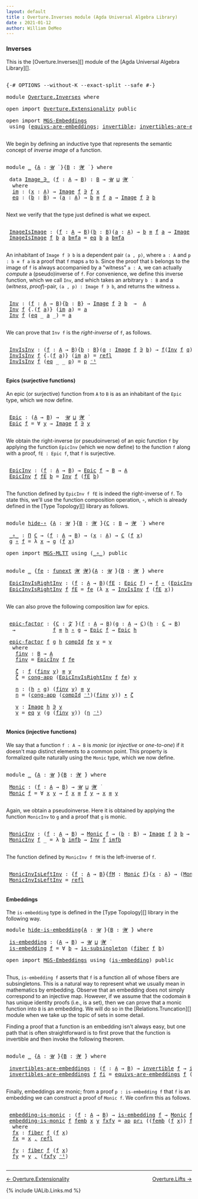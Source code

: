 ```yaml
---
layout: default
title : Overture.Inverses module (Agda Universal Algebra Library)
date : 2021-01-12
author: William DeMeo
---
```


### <a id="inverses">Inverses</a>

This is the [Overture.Inverses][] module of the [Agda Universal Algebra Library][].

<pre class="Agda">

<a id="266" class="Symbol">{-#</a> <a id="270" class="Keyword">OPTIONS</a> <a id="278" class="Pragma">--without-K</a> <a id="290" class="Pragma">--exact-split</a> <a id="304" class="Pragma">--safe</a> <a id="311" class="Symbol">#-}</a>

<a id="316" class="Keyword">module</a> <a id="323" href="Overture.Inverses.html" class="Module">Overture.Inverses</a> <a id="341" class="Keyword">where</a>

<a id="348" class="Keyword">open</a> <a id="353" class="Keyword">import</a> <a id="360" href="Overture.Extensionality.html" class="Module">Overture.Extensionality</a> <a id="384" class="Keyword">public</a>

<a id="392" class="Keyword">open</a> <a id="397" class="Keyword">import</a> <a id="404" href="MGS-Embeddings.html" class="Module">MGS-Embeddings</a>
 <a id="420" class="Keyword">using</a> <a id="426" class="Symbol">(</a><a id="427" href="MGS-Embeddings.html#1410" class="Function">equivs-are-embeddings</a><a id="448" class="Symbol">;</a> <a id="450" href="MGS-Equivalences.html#370" class="Function">invertible</a><a id="460" class="Symbol">;</a> <a id="462" href="MGS-Equivalences.html#2127" class="Function">invertibles-are-equivs</a><a id="484" class="Symbol">)</a> <a id="486" class="Keyword">public</a>

</pre>

We begin by defining an inductive type that represents the semantic concept of *inverse image* of a function.

<pre class="Agda">

<a id="631" class="Keyword">module</a> <a id="638" href="Overture.Inverses.html#638" class="Module">_</a> <a id="640" class="Symbol">{</a><a id="641" href="Overture.Inverses.html#641" class="Bound">A</a> <a id="643" class="Symbol">:</a> <a id="645" href="Universes.html#260" class="Generalizable">𝓤</a> <a id="647" href="Universes.html#403" class="Function Operator">̇</a> <a id="649" class="Symbol">}{</a><a id="651" href="Overture.Inverses.html#651" class="Bound">B</a> <a id="653" class="Symbol">:</a> <a id="655" href="Universes.html#264" class="Generalizable">𝓦</a> <a id="657" href="Universes.html#403" class="Function Operator">̇</a> <a id="659" class="Symbol">}</a> <a id="661" class="Keyword">where</a>

 <a id="669" class="Keyword">data</a> <a id="674" href="Overture.Inverses.html#674" class="Datatype Operator">Image_∋_</a> <a id="683" class="Symbol">(</a><a id="684" href="Overture.Inverses.html#684" class="Bound">f</a> <a id="686" class="Symbol">:</a> <a id="688" href="Overture.Inverses.html#641" class="Bound">A</a> <a id="690" class="Symbol">→</a> <a id="692" href="Overture.Inverses.html#651" class="Bound">B</a><a id="693" class="Symbol">)</a> <a id="695" class="Symbol">:</a> <a id="697" href="Overture.Inverses.html#651" class="Bound">B</a> <a id="699" class="Symbol">→</a> <a id="701" href="Overture.Inverses.html#645" class="Bound">𝓤</a> <a id="703" href="Agda.Primitive.html#636" class="Primitive Operator">⊔</a> <a id="705" href="Overture.Inverses.html#655" class="Bound">𝓦</a> <a id="707" href="Universes.html#403" class="Function Operator">̇</a>
  <a id="711" class="Keyword">where</a>
  <a id="719" href="Overture.Inverses.html#719" class="InductiveConstructor">im</a> <a id="722" class="Symbol">:</a> <a id="724" class="Symbol">(</a><a id="725" href="Overture.Inverses.html#725" class="Bound">x</a> <a id="727" class="Symbol">:</a> <a id="729" href="Overture.Inverses.html#641" class="Bound">A</a><a id="730" class="Symbol">)</a> <a id="732" class="Symbol">→</a> <a id="734" href="Overture.Inverses.html#674" class="Datatype Operator">Image</a> <a id="740" href="Overture.Inverses.html#684" class="Bound">f</a> <a id="742" href="Overture.Inverses.html#674" class="Datatype Operator">∋</a> <a id="744" href="Overture.Inverses.html#684" class="Bound">f</a> <a id="746" href="Overture.Inverses.html#725" class="Bound">x</a>
  <a id="750" href="Overture.Inverses.html#750" class="InductiveConstructor">eq</a> <a id="753" class="Symbol">:</a> <a id="755" class="Symbol">(</a><a id="756" href="Overture.Inverses.html#756" class="Bound">b</a> <a id="758" class="Symbol">:</a> <a id="760" href="Overture.Inverses.html#651" class="Bound">B</a><a id="761" class="Symbol">)</a> <a id="763" class="Symbol">→</a> <a id="765" class="Symbol">(</a><a id="766" href="Overture.Inverses.html#766" class="Bound">a</a> <a id="768" class="Symbol">:</a> <a id="770" href="Overture.Inverses.html#641" class="Bound">A</a><a id="771" class="Symbol">)</a> <a id="773" class="Symbol">→</a> <a id="775" href="Overture.Inverses.html#756" class="Bound">b</a> <a id="777" href="Overture.Equality.html#2389" class="Datatype Operator">≡</a> <a id="779" href="Overture.Inverses.html#684" class="Bound">f</a> <a id="781" href="Overture.Inverses.html#766" class="Bound">a</a> <a id="783" class="Symbol">→</a> <a id="785" href="Overture.Inverses.html#674" class="Datatype Operator">Image</a> <a id="791" href="Overture.Inverses.html#684" class="Bound">f</a> <a id="793" href="Overture.Inverses.html#674" class="Datatype Operator">∋</a> <a id="795" href="Overture.Inverses.html#756" class="Bound">b</a>

</pre>

Next we verify that the type just defined is what we expect.

<pre class="Agda">

 <a id="887" href="Overture.Inverses.html#887" class="Function">ImageIsImage</a> <a id="900" class="Symbol">:</a> <a id="902" class="Symbol">(</a><a id="903" href="Overture.Inverses.html#903" class="Bound">f</a> <a id="905" class="Symbol">:</a> <a id="907" href="Overture.Inverses.html#641" class="Bound">A</a> <a id="909" class="Symbol">→</a> <a id="911" href="Overture.Inverses.html#651" class="Bound">B</a><a id="912" class="Symbol">)(</a><a id="914" href="Overture.Inverses.html#914" class="Bound">b</a> <a id="916" class="Symbol">:</a> <a id="918" href="Overture.Inverses.html#651" class="Bound">B</a><a id="919" class="Symbol">)(</a><a id="921" href="Overture.Inverses.html#921" class="Bound">a</a> <a id="923" class="Symbol">:</a> <a id="925" href="Overture.Inverses.html#641" class="Bound">A</a><a id="926" class="Symbol">)</a> <a id="928" class="Symbol">→</a> <a id="930" href="Overture.Inverses.html#914" class="Bound">b</a> <a id="932" href="Overture.Equality.html#2389" class="Datatype Operator">≡</a> <a id="934" href="Overture.Inverses.html#903" class="Bound">f</a> <a id="936" href="Overture.Inverses.html#921" class="Bound">a</a> <a id="938" class="Symbol">→</a> <a id="940" href="Overture.Inverses.html#674" class="Datatype Operator">Image</a> <a id="946" href="Overture.Inverses.html#903" class="Bound">f</a> <a id="948" href="Overture.Inverses.html#674" class="Datatype Operator">∋</a> <a id="950" href="Overture.Inverses.html#914" class="Bound">b</a>
 <a id="953" href="Overture.Inverses.html#887" class="Function">ImageIsImage</a> <a id="966" href="Overture.Inverses.html#966" class="Bound">f</a> <a id="968" href="Overture.Inverses.html#968" class="Bound">b</a> <a id="970" href="Overture.Inverses.html#970" class="Bound">a</a> <a id="972" href="Overture.Inverses.html#972" class="Bound">b≡fa</a> <a id="977" class="Symbol">=</a> <a id="979" href="Overture.Inverses.html#750" class="InductiveConstructor">eq</a> <a id="982" href="Overture.Inverses.html#968" class="Bound">b</a> <a id="984" href="Overture.Inverses.html#970" class="Bound">a</a> <a id="986" href="Overture.Inverses.html#972" class="Bound">b≡fa</a>

</pre>

An inhabitant of `Image f ∋ b` is a dependent pair `(a , p)`, where `a : A` and `p : b ≡ f a` is a proof that `f` maps `a` to `b`.  Since the proof that `b` belongs to the image of `f` is always accompanied by a "witness" `a : A`, we can actually *compute* a (pseudo)inverse of `f`. For convenience, we define this inverse function, which we call `Inv`, and which takes an arbitrary `b : B` and a (*witness*, *proof*)-pair, `(a , p) : Image f ∋ b`, and returns the witness `a`.

<pre class="Agda">

 <a id="1498" href="Overture.Inverses.html#1498" class="Function">Inv</a> <a id="1502" class="Symbol">:</a> <a id="1504" class="Symbol">(</a><a id="1505" href="Overture.Inverses.html#1505" class="Bound">f</a> <a id="1507" class="Symbol">:</a> <a id="1509" href="Overture.Inverses.html#641" class="Bound">A</a> <a id="1511" class="Symbol">→</a> <a id="1513" href="Overture.Inverses.html#651" class="Bound">B</a><a id="1514" class="Symbol">){</a><a id="1516" href="Overture.Inverses.html#1516" class="Bound">b</a> <a id="1518" class="Symbol">:</a> <a id="1520" href="Overture.Inverses.html#651" class="Bound">B</a><a id="1521" class="Symbol">}</a> <a id="1523" class="Symbol">→</a> <a id="1525" href="Overture.Inverses.html#674" class="Datatype Operator">Image</a> <a id="1531" href="Overture.Inverses.html#1505" class="Bound">f</a> <a id="1533" href="Overture.Inverses.html#674" class="Datatype Operator">∋</a> <a id="1535" href="Overture.Inverses.html#1516" class="Bound">b</a>  <a id="1538" class="Symbol">→</a>  <a id="1541" href="Overture.Inverses.html#641" class="Bound">A</a>
 <a id="1544" href="Overture.Inverses.html#1498" class="Function">Inv</a> <a id="1548" href="Overture.Inverses.html#1548" class="Bound">f</a> <a id="1550" class="Symbol">{</a><a id="1551" class="DottedPattern Symbol">.(</a><a id="1553" href="Overture.Inverses.html#1548" class="DottedPattern Bound">f</a> <a id="1555" href="Overture.Inverses.html#1563" class="DottedPattern Bound">a</a><a id="1556" class="DottedPattern Symbol">)</a><a id="1557" class="Symbol">}</a> <a id="1559" class="Symbol">(</a><a id="1560" href="Overture.Inverses.html#719" class="InductiveConstructor">im</a> <a id="1563" href="Overture.Inverses.html#1563" class="Bound">a</a><a id="1564" class="Symbol">)</a> <a id="1566" class="Symbol">=</a> <a id="1568" href="Overture.Inverses.html#1563" class="Bound">a</a>
 <a id="1571" href="Overture.Inverses.html#1498" class="Function">Inv</a> <a id="1575" href="Overture.Inverses.html#1575" class="Bound">f</a> <a id="1577" class="Symbol">(</a><a id="1578" href="Overture.Inverses.html#750" class="InductiveConstructor">eq</a> <a id="1581" class="Symbol">_</a> <a id="1583" href="Overture.Inverses.html#1583" class="Bound">a</a> <a id="1585" class="Symbol">_)</a> <a id="1588" class="Symbol">=</a> <a id="1590" href="Overture.Inverses.html#1583" class="Bound">a</a>

</pre>

We can prove that `Inv f` is the *right-inverse* of `f`, as follows.

<pre class="Agda">

 <a id="1690" href="Overture.Inverses.html#1690" class="Function">InvIsInv</a> <a id="1699" class="Symbol">:</a> <a id="1701" class="Symbol">(</a><a id="1702" href="Overture.Inverses.html#1702" class="Bound">f</a> <a id="1704" class="Symbol">:</a> <a id="1706" href="Overture.Inverses.html#641" class="Bound">A</a> <a id="1708" class="Symbol">→</a> <a id="1710" href="Overture.Inverses.html#651" class="Bound">B</a><a id="1711" class="Symbol">){</a><a id="1713" href="Overture.Inverses.html#1713" class="Bound">b</a> <a id="1715" class="Symbol">:</a> <a id="1717" href="Overture.Inverses.html#651" class="Bound">B</a><a id="1718" class="Symbol">}(</a><a id="1720" href="Overture.Inverses.html#1720" class="Bound">q</a> <a id="1722" class="Symbol">:</a> <a id="1724" href="Overture.Inverses.html#674" class="Datatype Operator">Image</a> <a id="1730" href="Overture.Inverses.html#1702" class="Bound">f</a> <a id="1732" href="Overture.Inverses.html#674" class="Datatype Operator">∋</a> <a id="1734" href="Overture.Inverses.html#1713" class="Bound">b</a><a id="1735" class="Symbol">)</a> <a id="1737" class="Symbol">→</a> <a id="1739" href="Overture.Inverses.html#1702" class="Bound">f</a><a id="1740" class="Symbol">(</a><a id="1741" href="Overture.Inverses.html#1498" class="Function">Inv</a> <a id="1745" href="Overture.Inverses.html#1702" class="Bound">f</a> <a id="1747" href="Overture.Inverses.html#1720" class="Bound">q</a><a id="1748" class="Symbol">)</a> <a id="1750" href="Overture.Equality.html#2389" class="Datatype Operator">≡</a> <a id="1752" href="Overture.Inverses.html#1713" class="Bound">b</a>
 <a id="1755" href="Overture.Inverses.html#1690" class="Function">InvIsInv</a> <a id="1764" href="Overture.Inverses.html#1764" class="Bound">f</a> <a id="1766" class="Symbol">{</a><a id="1767" class="DottedPattern Symbol">.(</a><a id="1769" href="Overture.Inverses.html#1764" class="DottedPattern Bound">f</a> <a id="1771" href="Overture.Inverses.html#1779" class="DottedPattern Bound">a</a><a id="1772" class="DottedPattern Symbol">)</a><a id="1773" class="Symbol">}</a> <a id="1775" class="Symbol">(</a><a id="1776" href="Overture.Inverses.html#719" class="InductiveConstructor">im</a> <a id="1779" href="Overture.Inverses.html#1779" class="Bound">a</a><a id="1780" class="Symbol">)</a> <a id="1782" class="Symbol">=</a> <a id="1784" href="Identity-Type.html#162" class="InductiveConstructor">refl</a>
 <a id="1790" href="Overture.Inverses.html#1690" class="Function">InvIsInv</a> <a id="1799" href="Overture.Inverses.html#1799" class="Bound">f</a> <a id="1801" class="Symbol">(</a><a id="1802" href="Overture.Inverses.html#750" class="InductiveConstructor">eq</a> <a id="1805" class="Symbol">_</a> <a id="1807" class="Symbol">_</a> <a id="1809" href="Overture.Inverses.html#1809" class="Bound">p</a><a id="1810" class="Symbol">)</a> <a id="1812" class="Symbol">=</a> <a id="1814" href="Overture.Inverses.html#1809" class="Bound">p</a> <a id="1816" href="MGS-MLTT.html#6125" class="Function Operator">⁻¹</a>

</pre>





#### <a id="epics">Epics (surjective functions)</a>

An epic (or surjective) function from `A` to `B` is as an inhabitant of the `Epic` type, which we now define.

<pre class="Agda">

 <a id="2015" href="Overture.Inverses.html#2015" class="Function">Epic</a> <a id="2020" class="Symbol">:</a> <a id="2022" class="Symbol">(</a><a id="2023" href="Overture.Inverses.html#641" class="Bound">A</a> <a id="2025" class="Symbol">→</a> <a id="2027" href="Overture.Inverses.html#651" class="Bound">B</a><a id="2028" class="Symbol">)</a> <a id="2030" class="Symbol">→</a>  <a id="2033" href="Overture.Inverses.html#645" class="Bound">𝓤</a> <a id="2035" href="Agda.Primitive.html#636" class="Primitive Operator">⊔</a> <a id="2037" href="Overture.Inverses.html#655" class="Bound">𝓦</a> <a id="2039" href="Universes.html#403" class="Function Operator">̇</a>
 <a id="2042" href="Overture.Inverses.html#2015" class="Function">Epic</a> <a id="2047" href="Overture.Inverses.html#2047" class="Bound">f</a> <a id="2049" class="Symbol">=</a> <a id="2051" class="Symbol">∀</a> <a id="2053" href="Overture.Inverses.html#2053" class="Bound">y</a> <a id="2055" class="Symbol">→</a> <a id="2057" href="Overture.Inverses.html#674" class="Datatype Operator">Image</a> <a id="2063" href="Overture.Inverses.html#2047" class="Bound">f</a> <a id="2065" href="Overture.Inverses.html#674" class="Datatype Operator">∋</a> <a id="2067" href="Overture.Inverses.html#2053" class="Bound">y</a>

</pre>

We obtain the right-inverse (or pseudoinverse) of an epic function `f` by applying the function `EpicInv` (which we now define) to the function `f` along with a proof, `fE : Epic f`, that `f` is surjective.

<pre class="Agda">

 <a id="2305" href="Overture.Inverses.html#2305" class="Function">EpicInv</a> <a id="2313" class="Symbol">:</a> <a id="2315" class="Symbol">(</a><a id="2316" href="Overture.Inverses.html#2316" class="Bound">f</a> <a id="2318" class="Symbol">:</a> <a id="2320" href="Overture.Inverses.html#641" class="Bound">A</a> <a id="2322" class="Symbol">→</a> <a id="2324" href="Overture.Inverses.html#651" class="Bound">B</a><a id="2325" class="Symbol">)</a> <a id="2327" class="Symbol">→</a> <a id="2329" href="Overture.Inverses.html#2015" class="Function">Epic</a> <a id="2334" href="Overture.Inverses.html#2316" class="Bound">f</a> <a id="2336" class="Symbol">→</a> <a id="2338" href="Overture.Inverses.html#651" class="Bound">B</a> <a id="2340" class="Symbol">→</a> <a id="2342" href="Overture.Inverses.html#641" class="Bound">A</a>
 <a id="2345" href="Overture.Inverses.html#2305" class="Function">EpicInv</a> <a id="2353" href="Overture.Inverses.html#2353" class="Bound">f</a> <a id="2355" href="Overture.Inverses.html#2355" class="Bound">fE</a> <a id="2358" href="Overture.Inverses.html#2358" class="Bound">b</a> <a id="2360" class="Symbol">=</a> <a id="2362" href="Overture.Inverses.html#1498" class="Function">Inv</a> <a id="2366" href="Overture.Inverses.html#2353" class="Bound">f</a> <a id="2368" class="Symbol">(</a><a id="2369" href="Overture.Inverses.html#2355" class="Bound">fE</a> <a id="2372" href="Overture.Inverses.html#2358" class="Bound">b</a><a id="2373" class="Symbol">)</a>

</pre>

The function defined by `EpicInv f fE` is indeed the right-inverse of `f`. To state this, we'll use the function composition operation, `∘`, which is already defined in the [Type Topology][] library as follows.

<pre class="Agda">

<a id="2614" class="Keyword">module</a> <a id="hide-∘"></a><a id="2621" href="Overture.Inverses.html#2621" class="Module">hide-∘</a> <a id="2628" class="Symbol">{</a><a id="2629" href="Overture.Inverses.html#2629" class="Bound">A</a> <a id="2631" class="Symbol">:</a> <a id="2633" href="Universes.html#260" class="Generalizable">𝓤</a> <a id="2635" href="Universes.html#403" class="Function Operator">̇</a><a id="2636" class="Symbol">}{</a><a id="2638" href="Overture.Inverses.html#2638" class="Bound">B</a> <a id="2640" class="Symbol">:</a> <a id="2642" href="Universes.html#264" class="Generalizable">𝓦</a> <a id="2644" href="Universes.html#403" class="Function Operator">̇</a><a id="2645" class="Symbol">}{</a><a id="2647" href="Overture.Inverses.html#2647" class="Bound">C</a> <a id="2649" class="Symbol">:</a> <a id="2651" href="Overture.Inverses.html#2638" class="Bound">B</a> <a id="2653" class="Symbol">→</a> <a id="2655" href="Universes.html#264" class="Generalizable">𝓦</a> <a id="2657" href="Universes.html#403" class="Function Operator">̇</a> <a id="2659" class="Symbol">}</a> <a id="2661" class="Keyword">where</a>

 <a id="hide-∘._∘_"></a><a id="2669" href="Overture.Inverses.html#2669" class="Function Operator">_∘_</a> <a id="2673" class="Symbol">:</a> <a id="2675" href="MGS-MLTT.html#3562" class="Function">Π</a> <a id="2677" href="Overture.Inverses.html#2647" class="Bound">C</a> <a id="2679" class="Symbol">→</a> <a id="2681" class="Symbol">(</a><a id="2682" href="Overture.Inverses.html#2682" class="Bound">f</a> <a id="2684" class="Symbol">:</a> <a id="2686" href="Overture.Inverses.html#2629" class="Bound">A</a> <a id="2688" class="Symbol">→</a> <a id="2690" href="Overture.Inverses.html#2638" class="Bound">B</a><a id="2691" class="Symbol">)</a> <a id="2693" class="Symbol">→</a> <a id="2695" class="Symbol">(</a><a id="2696" href="Overture.Inverses.html#2696" class="Bound">x</a> <a id="2698" class="Symbol">:</a> <a id="2700" href="Overture.Inverses.html#2629" class="Bound">A</a><a id="2701" class="Symbol">)</a> <a id="2703" class="Symbol">→</a> <a id="2705" href="Overture.Inverses.html#2647" class="Bound">C</a> <a id="2707" class="Symbol">(</a><a id="2708" href="Overture.Inverses.html#2682" class="Bound">f</a> <a id="2710" href="Overture.Inverses.html#2696" class="Bound">x</a><a id="2711" class="Symbol">)</a>
 <a id="2714" href="Overture.Inverses.html#2714" class="Bound">g</a> <a id="2716" href="Overture.Inverses.html#2669" class="Function Operator">∘</a> <a id="2718" href="Overture.Inverses.html#2718" class="Bound">f</a> <a id="2720" class="Symbol">=</a> <a id="2722" class="Symbol">λ</a> <a id="2724" href="Overture.Inverses.html#2724" class="Bound">x</a> <a id="2726" class="Symbol">→</a> <a id="2728" href="Overture.Inverses.html#2714" class="Bound">g</a> <a id="2730" class="Symbol">(</a><a id="2731" href="Overture.Inverses.html#2718" class="Bound">f</a> <a id="2733" href="Overture.Inverses.html#2724" class="Bound">x</a><a id="2734" class="Symbol">)</a>

<a id="2737" class="Keyword">open</a> <a id="2742" class="Keyword">import</a> <a id="2749" href="MGS-MLTT.html" class="Module">MGS-MLTT</a> <a id="2758" class="Keyword">using</a> <a id="2764" class="Symbol">(</a><a id="2765" href="MGS-MLTT.html#3813" class="Function Operator">_∘_</a><a id="2768" class="Symbol">)</a> <a id="2770" class="Keyword">public</a>


<a id="2779" class="Keyword">module</a> <a id="2786" href="Overture.Inverses.html#2786" class="Module">_</a> <a id="2788" class="Symbol">{</a><a id="2789" href="Overture.Inverses.html#2789" class="Bound">fe</a> <a id="2792" class="Symbol">:</a> <a id="2794" href="MGS-FunExt-from-Univalence.html#393" class="Function">funext</a> <a id="2801" href="Universes.html#264" class="Generalizable">𝓦</a> <a id="2803" href="Universes.html#264" class="Generalizable">𝓦</a><a id="2804" class="Symbol">}{</a><a id="2806" href="Overture.Inverses.html#2806" class="Bound">A</a> <a id="2808" class="Symbol">:</a> <a id="2810" href="Universes.html#260" class="Generalizable">𝓤</a> <a id="2812" href="Universes.html#403" class="Function Operator">̇</a><a id="2813" class="Symbol">}{</a><a id="2815" href="Overture.Inverses.html#2815" class="Bound">B</a> <a id="2817" class="Symbol">:</a> <a id="2819" href="Universes.html#264" class="Generalizable">𝓦</a> <a id="2821" href="Universes.html#403" class="Function Operator">̇</a><a id="2822" class="Symbol">}</a> <a id="2824" class="Keyword">where</a>

 <a id="2832" href="Overture.Inverses.html#2832" class="Function">EpicInvIsRightInv</a> <a id="2850" class="Symbol">:</a> <a id="2852" class="Symbol">(</a><a id="2853" href="Overture.Inverses.html#2853" class="Bound">f</a> <a id="2855" class="Symbol">:</a> <a id="2857" href="Overture.Inverses.html#2806" class="Bound">A</a> <a id="2859" class="Symbol">→</a> <a id="2861" href="Overture.Inverses.html#2815" class="Bound">B</a><a id="2862" class="Symbol">)(</a><a id="2864" href="Overture.Inverses.html#2864" class="Bound">fE</a> <a id="2867" class="Symbol">:</a> <a id="2869" href="Overture.Inverses.html#2015" class="Function">Epic</a> <a id="2874" href="Overture.Inverses.html#2853" class="Bound">f</a><a id="2875" class="Symbol">)</a> <a id="2877" class="Symbol">→</a> <a id="2879" href="Overture.Inverses.html#2853" class="Bound">f</a> <a id="2881" href="MGS-MLTT.html#3813" class="Function Operator">∘</a> <a id="2883" class="Symbol">(</a><a id="2884" href="Overture.Inverses.html#2305" class="Function">EpicInv</a> <a id="2892" href="Overture.Inverses.html#2853" class="Bound">f</a> <a id="2894" href="Overture.Inverses.html#2864" class="Bound">fE</a><a id="2896" class="Symbol">)</a> <a id="2898" href="Overture.Equality.html#2389" class="Datatype Operator">≡</a> <a id="2900" href="MGS-MLTT.html#3778" class="Function">𝑖𝑑</a> <a id="2903" href="Overture.Inverses.html#2815" class="Bound">B</a>
 <a id="2906" href="Overture.Inverses.html#2832" class="Function">EpicInvIsRightInv</a> <a id="2924" href="Overture.Inverses.html#2924" class="Bound">f</a> <a id="2926" href="Overture.Inverses.html#2926" class="Bound">fE</a> <a id="2929" class="Symbol">=</a> <a id="2931" href="Overture.Inverses.html#2789" class="Bound">fe</a> <a id="2934" class="Symbol">(λ</a> <a id="2937" href="Overture.Inverses.html#2937" class="Bound">x</a> <a id="2939" class="Symbol">→</a> <a id="2941" href="Overture.Inverses.html#1690" class="Function">InvIsInv</a> <a id="2950" href="Overture.Inverses.html#2924" class="Bound">f</a> <a id="2952" class="Symbol">(</a><a id="2953" href="Overture.Inverses.html#2926" class="Bound">fE</a> <a id="2956" href="Overture.Inverses.html#2937" class="Bound">x</a><a id="2957" class="Symbol">))</a>

</pre>

We can also prove the following composition law for epics.

<pre class="Agda">

 <a id="3048" href="Overture.Inverses.html#3048" class="Function">epic-factor</a> <a id="3060" class="Symbol">:</a> <a id="3062" class="Symbol">{</a><a id="3063" href="Overture.Inverses.html#3063" class="Bound">C</a> <a id="3065" class="Symbol">:</a> <a id="3067" href="Overture.Preliminaries.html#6852" class="Generalizable">𝓩</a> <a id="3069" href="Universes.html#403" class="Function Operator">̇</a><a id="3070" class="Symbol">}(</a><a id="3072" href="Overture.Inverses.html#3072" class="Bound">f</a> <a id="3074" class="Symbol">:</a> <a id="3076" href="Overture.Inverses.html#2806" class="Bound">A</a> <a id="3078" class="Symbol">→</a> <a id="3080" href="Overture.Inverses.html#2815" class="Bound">B</a><a id="3081" class="Symbol">)(</a><a id="3083" href="Overture.Inverses.html#3083" class="Bound">g</a> <a id="3085" class="Symbol">:</a> <a id="3087" href="Overture.Inverses.html#2806" class="Bound">A</a> <a id="3089" class="Symbol">→</a> <a id="3091" href="Overture.Inverses.html#3063" class="Bound">C</a><a id="3092" class="Symbol">)(</a><a id="3094" href="Overture.Inverses.html#3094" class="Bound">h</a> <a id="3096" class="Symbol">:</a> <a id="3098" href="Overture.Inverses.html#3063" class="Bound">C</a> <a id="3100" class="Symbol">→</a> <a id="3102" href="Overture.Inverses.html#2815" class="Bound">B</a><a id="3103" class="Symbol">)</a>
  <a id="3107" class="Symbol">→</a>            <a id="3120" href="Overture.Inverses.html#3072" class="Bound">f</a> <a id="3122" href="Overture.Equality.html#2389" class="Datatype Operator">≡</a> <a id="3124" href="Overture.Inverses.html#3094" class="Bound">h</a> <a id="3126" href="MGS-MLTT.html#3813" class="Function Operator">∘</a> <a id="3128" href="Overture.Inverses.html#3083" class="Bound">g</a> <a id="3130" class="Symbol">→</a> <a id="3132" href="Overture.Inverses.html#2015" class="Function">Epic</a> <a id="3137" href="Overture.Inverses.html#3072" class="Bound">f</a> <a id="3139" class="Symbol">→</a> <a id="3141" href="Overture.Inverses.html#2015" class="Function">Epic</a> <a id="3146" href="Overture.Inverses.html#3094" class="Bound">h</a>

 <a id="3150" href="Overture.Inverses.html#3048" class="Function">epic-factor</a> <a id="3162" href="Overture.Inverses.html#3162" class="Bound">f</a> <a id="3164" href="Overture.Inverses.html#3164" class="Bound">g</a> <a id="3166" href="Overture.Inverses.html#3166" class="Bound">h</a> <a id="3168" href="Overture.Inverses.html#3168" class="Bound">compId</a> <a id="3175" href="Overture.Inverses.html#3175" class="Bound">fe</a> <a id="3178" href="Overture.Inverses.html#3178" class="Bound">y</a> <a id="3180" class="Symbol">=</a> <a id="3182" href="Overture.Inverses.html#3372" class="Function">γ</a>
  <a id="3186" class="Keyword">where</a>
   <a id="3195" href="Overture.Inverses.html#3195" class="Function">finv</a> <a id="3200" class="Symbol">:</a> <a id="3202" href="Overture.Inverses.html#2815" class="Bound">B</a> <a id="3204" class="Symbol">→</a> <a id="3206" href="Overture.Inverses.html#2806" class="Bound">A</a>
   <a id="3211" href="Overture.Inverses.html#3195" class="Function">finv</a> <a id="3216" class="Symbol">=</a> <a id="3218" href="Overture.Inverses.html#2305" class="Function">EpicInv</a> <a id="3226" href="Overture.Inverses.html#3162" class="Bound">f</a> <a id="3228" href="Overture.Inverses.html#3175" class="Bound">fe</a>

   <a id="3235" href="Overture.Inverses.html#3235" class="Function">ζ</a> <a id="3237" class="Symbol">:</a> <a id="3239" href="Overture.Inverses.html#3162" class="Bound">f</a> <a id="3241" class="Symbol">(</a><a id="3242" href="Overture.Inverses.html#3195" class="Function">finv</a> <a id="3247" href="Overture.Inverses.html#3178" class="Bound">y</a><a id="3248" class="Symbol">)</a> <a id="3250" href="Overture.Equality.html#2389" class="Datatype Operator">≡</a> <a id="3252" href="Overture.Inverses.html#3178" class="Bound">y</a>
   <a id="3257" href="Overture.Inverses.html#3235" class="Function">ζ</a> <a id="3259" class="Symbol">=</a> <a id="3261" href="Overture.Equality.html#6168" class="Function">cong-app</a> <a id="3270" class="Symbol">(</a><a id="3271" href="Overture.Inverses.html#2832" class="Function">EpicInvIsRightInv</a> <a id="3289" href="Overture.Inverses.html#3162" class="Bound">f</a> <a id="3291" href="Overture.Inverses.html#3175" class="Bound">fe</a><a id="3293" class="Symbol">)</a> <a id="3295" href="Overture.Inverses.html#3178" class="Bound">y</a>

   <a id="3301" href="Overture.Inverses.html#3301" class="Function">η</a> <a id="3303" class="Symbol">:</a> <a id="3305" class="Symbol">(</a><a id="3306" href="Overture.Inverses.html#3166" class="Bound">h</a> <a id="3308" href="MGS-MLTT.html#3813" class="Function Operator">∘</a> <a id="3310" href="Overture.Inverses.html#3164" class="Bound">g</a><a id="3311" class="Symbol">)</a> <a id="3313" class="Symbol">(</a><a id="3314" href="Overture.Inverses.html#3195" class="Function">finv</a> <a id="3319" href="Overture.Inverses.html#3178" class="Bound">y</a><a id="3320" class="Symbol">)</a> <a id="3322" href="Overture.Equality.html#2389" class="Datatype Operator">≡</a> <a id="3324" href="Overture.Inverses.html#3178" class="Bound">y</a>
   <a id="3329" href="Overture.Inverses.html#3301" class="Function">η</a> <a id="3331" class="Symbol">=</a> <a id="3333" class="Symbol">(</a><a id="3334" href="Overture.Equality.html#6168" class="Function">cong-app</a> <a id="3343" class="Symbol">(</a><a id="3344" href="Overture.Inverses.html#3168" class="Bound">compId</a> <a id="3351" href="MGS-MLTT.html#6125" class="Function Operator">⁻¹</a><a id="3353" class="Symbol">)(</a><a id="3355" href="Overture.Inverses.html#3195" class="Function">finv</a> <a id="3360" href="Overture.Inverses.html#3178" class="Bound">y</a><a id="3361" class="Symbol">))</a> <a id="3364" href="MGS-MLTT.html#5910" class="Function Operator">∙</a> <a id="3366" href="Overture.Inverses.html#3235" class="Function">ζ</a>

   <a id="3372" href="Overture.Inverses.html#3372" class="Function">γ</a> <a id="3374" class="Symbol">:</a> <a id="3376" href="Overture.Inverses.html#674" class="Datatype Operator">Image</a> <a id="3382" href="Overture.Inverses.html#3166" class="Bound">h</a> <a id="3384" href="Overture.Inverses.html#674" class="Datatype Operator">∋</a> <a id="3386" href="Overture.Inverses.html#3178" class="Bound">y</a>
   <a id="3391" href="Overture.Inverses.html#3372" class="Function">γ</a> <a id="3393" class="Symbol">=</a> <a id="3395" href="Overture.Inverses.html#750" class="InductiveConstructor">eq</a> <a id="3398" href="Overture.Inverses.html#3178" class="Bound">y</a> <a id="3400" class="Symbol">(</a><a id="3401" href="Overture.Inverses.html#3164" class="Bound">g</a> <a id="3403" class="Symbol">(</a><a id="3404" href="Overture.Inverses.html#3195" class="Function">finv</a> <a id="3409" href="Overture.Inverses.html#3178" class="Bound">y</a><a id="3410" class="Symbol">))</a> <a id="3413" class="Symbol">(</a><a id="3414" href="Overture.Inverses.html#3301" class="Function">η</a> <a id="3416" href="MGS-MLTT.html#6125" class="Function Operator">⁻¹</a><a id="3418" class="Symbol">)</a>

</pre>






#### <a id="monics">Monics (injective functions)</a>

We say that a function `f : A → B` is *monic* (or *injective* or *one-to-one*) if it doesn't map distinct elements to a common point. This property is formalized quite naturally using the `Monic` type, which we now define.

<pre class="Agda">

<a id="3730" class="Keyword">module</a> <a id="3737" href="Overture.Inverses.html#3737" class="Module">_</a> <a id="3739" class="Symbol">{</a><a id="3740" href="Overture.Inverses.html#3740" class="Bound">A</a> <a id="3742" class="Symbol">:</a> <a id="3744" href="Universes.html#260" class="Generalizable">𝓤</a> <a id="3746" href="Universes.html#403" class="Function Operator">̇</a><a id="3747" class="Symbol">}{</a><a id="3749" href="Overture.Inverses.html#3749" class="Bound">B</a> <a id="3751" class="Symbol">:</a> <a id="3753" href="Universes.html#264" class="Generalizable">𝓦</a> <a id="3755" href="Universes.html#403" class="Function Operator">̇</a><a id="3756" class="Symbol">}</a> <a id="3758" class="Keyword">where</a>

 <a id="3766" href="Overture.Inverses.html#3766" class="Function">Monic</a> <a id="3772" class="Symbol">:</a> <a id="3774" class="Symbol">(</a><a id="3775" href="Overture.Inverses.html#3775" class="Bound">f</a> <a id="3777" class="Symbol">:</a> <a id="3779" href="Overture.Inverses.html#3740" class="Bound">A</a> <a id="3781" class="Symbol">→</a> <a id="3783" href="Overture.Inverses.html#3749" class="Bound">B</a><a id="3784" class="Symbol">)</a> <a id="3786" class="Symbol">→</a> <a id="3788" href="Overture.Inverses.html#3744" class="Bound">𝓤</a> <a id="3790" href="Agda.Primitive.html#636" class="Primitive Operator">⊔</a> <a id="3792" href="Overture.Inverses.html#3753" class="Bound">𝓦</a> <a id="3794" href="Universes.html#403" class="Function Operator">̇</a>
 <a id="3797" href="Overture.Inverses.html#3766" class="Function">Monic</a> <a id="3803" href="Overture.Inverses.html#3803" class="Bound">f</a> <a id="3805" class="Symbol">=</a> <a id="3807" class="Symbol">∀</a> <a id="3809" href="Overture.Inverses.html#3809" class="Bound">x</a> <a id="3811" href="Overture.Inverses.html#3811" class="Bound">y</a> <a id="3813" class="Symbol">→</a> <a id="3815" href="Overture.Inverses.html#3803" class="Bound">f</a> <a id="3817" href="Overture.Inverses.html#3809" class="Bound">x</a> <a id="3819" href="Overture.Equality.html#2389" class="Datatype Operator">≡</a> <a id="3821" href="Overture.Inverses.html#3803" class="Bound">f</a> <a id="3823" href="Overture.Inverses.html#3811" class="Bound">y</a> <a id="3825" class="Symbol">→</a> <a id="3827" href="Overture.Inverses.html#3809" class="Bound">x</a> <a id="3829" href="Overture.Equality.html#2389" class="Datatype Operator">≡</a> <a id="3831" href="Overture.Inverses.html#3811" class="Bound">y</a>

</pre>

Again, we obtain a pseudoinverse. Here it is obtained by applying the function `MonicInv` to `g` and a proof that `g` is monic.

<pre class="Agda">

 <a id="3990" href="Overture.Inverses.html#3990" class="Function">MonicInv</a> <a id="3999" class="Symbol">:</a> <a id="4001" class="Symbol">(</a><a id="4002" href="Overture.Inverses.html#4002" class="Bound">f</a> <a id="4004" class="Symbol">:</a> <a id="4006" href="Overture.Inverses.html#3740" class="Bound">A</a> <a id="4008" class="Symbol">→</a> <a id="4010" href="Overture.Inverses.html#3749" class="Bound">B</a><a id="4011" class="Symbol">)</a> <a id="4013" class="Symbol">→</a> <a id="4015" href="Overture.Inverses.html#3766" class="Function">Monic</a> <a id="4021" href="Overture.Inverses.html#4002" class="Bound">f</a> <a id="4023" class="Symbol">→</a> <a id="4025" class="Symbol">(</a><a id="4026" href="Overture.Inverses.html#4026" class="Bound">b</a> <a id="4028" class="Symbol">:</a> <a id="4030" href="Overture.Inverses.html#3749" class="Bound">B</a><a id="4031" class="Symbol">)</a> <a id="4033" class="Symbol">→</a> <a id="4035" href="Overture.Inverses.html#674" class="Datatype Operator">Image</a> <a id="4041" href="Overture.Inverses.html#4002" class="Bound">f</a> <a id="4043" href="Overture.Inverses.html#674" class="Datatype Operator">∋</a> <a id="4045" href="Overture.Inverses.html#4026" class="Bound">b</a> <a id="4047" class="Symbol">→</a> <a id="4049" href="Overture.Inverses.html#3740" class="Bound">A</a>
 <a id="4052" href="Overture.Inverses.html#3990" class="Function">MonicInv</a> <a id="4061" href="Overture.Inverses.html#4061" class="Bound">f</a> <a id="4063" class="Symbol">_</a> <a id="4065" class="Symbol">=</a> <a id="4067" class="Symbol">λ</a> <a id="4069" href="Overture.Inverses.html#4069" class="Bound">b</a> <a id="4071" href="Overture.Inverses.html#4071" class="Bound">imfb</a> <a id="4076" class="Symbol">→</a> <a id="4078" href="Overture.Inverses.html#1498" class="Function">Inv</a> <a id="4082" href="Overture.Inverses.html#4061" class="Bound">f</a> <a id="4084" href="Overture.Inverses.html#4071" class="Bound">imfb</a>

</pre>

The function defined by `MonicInv f fM` is the left-inverse of `f`.

<pre class="Agda">

 <a id="4186" href="Overture.Inverses.html#4186" class="Function">MonicInvIsLeftInv</a> <a id="4204" class="Symbol">:</a> <a id="4206" class="Symbol">{</a><a id="4207" href="Overture.Inverses.html#4207" class="Bound">f</a> <a id="4209" class="Symbol">:</a> <a id="4211" href="Overture.Inverses.html#3740" class="Bound">A</a> <a id="4213" class="Symbol">→</a> <a id="4215" href="Overture.Inverses.html#3749" class="Bound">B</a><a id="4216" class="Symbol">}{</a><a id="4218" href="Overture.Inverses.html#4218" class="Bound">fM</a> <a id="4221" class="Symbol">:</a> <a id="4223" href="Overture.Inverses.html#3766" class="Function">Monic</a> <a id="4229" href="Overture.Inverses.html#4207" class="Bound">f</a><a id="4230" class="Symbol">}{</a><a id="4232" href="Overture.Inverses.html#4232" class="Bound">x</a> <a id="4234" class="Symbol">:</a> <a id="4236" href="Overture.Inverses.html#3740" class="Bound">A</a><a id="4237" class="Symbol">}</a> <a id="4239" class="Symbol">→</a> <a id="4241" class="Symbol">(</a><a id="4242" href="Overture.Inverses.html#3990" class="Function">MonicInv</a> <a id="4251" href="Overture.Inverses.html#4207" class="Bound">f</a> <a id="4253" href="Overture.Inverses.html#4218" class="Bound">fM</a><a id="4255" class="Symbol">)(</a><a id="4257" href="Overture.Inverses.html#4207" class="Bound">f</a> <a id="4259" href="Overture.Inverses.html#4232" class="Bound">x</a><a id="4260" class="Symbol">)(</a><a id="4262" href="Overture.Inverses.html#719" class="InductiveConstructor">im</a> <a id="4265" href="Overture.Inverses.html#4232" class="Bound">x</a><a id="4266" class="Symbol">)</a> <a id="4268" href="Overture.Equality.html#2389" class="Datatype Operator">≡</a> <a id="4270" href="Overture.Inverses.html#4232" class="Bound">x</a>
 <a id="4273" href="Overture.Inverses.html#4186" class="Function">MonicInvIsLeftInv</a> <a id="4291" class="Symbol">=</a> <a id="4293" href="Identity-Type.html#162" class="InductiveConstructor">refl</a>

</pre>





#### <a id="embeddings">Embeddings</a>

The `is-embedding` type is defined in the [Type Topology][] library in the following way.

<pre class="Agda">
<a id="4459" class="Keyword">module</a> <a id="hide-is-embedding"></a><a id="4466" href="Overture.Inverses.html#4466" class="Module">hide-is-embedding</a><a id="4483" class="Symbol">{</a><a id="4484" href="Overture.Inverses.html#4484" class="Bound">A</a> <a id="4486" class="Symbol">:</a> <a id="4488" href="Universes.html#260" class="Generalizable">𝓤</a> <a id="4490" href="Universes.html#403" class="Function Operator">̇</a><a id="4491" class="Symbol">}{</a><a id="4493" href="Overture.Inverses.html#4493" class="Bound">B</a> <a id="4495" class="Symbol">:</a> <a id="4497" href="Universes.html#264" class="Generalizable">𝓦</a> <a id="4499" href="Universes.html#403" class="Function Operator">̇</a><a id="4500" class="Symbol">}</a> <a id="4502" class="Keyword">where</a>

 <a id="hide-is-embedding.is-embedding"></a><a id="4510" href="Overture.Inverses.html#4510" class="Function">is-embedding</a> <a id="4523" class="Symbol">:</a> <a id="4525" class="Symbol">(</a><a id="4526" href="Overture.Inverses.html#4484" class="Bound">A</a> <a id="4528" class="Symbol">→</a> <a id="4530" href="Overture.Inverses.html#4493" class="Bound">B</a><a id="4531" class="Symbol">)</a> <a id="4533" class="Symbol">→</a> <a id="4535" href="Overture.Inverses.html#4488" class="Bound">𝓤</a> <a id="4537" href="Agda.Primitive.html#636" class="Primitive Operator">⊔</a> <a id="4539" href="Overture.Inverses.html#4497" class="Bound">𝓦</a> <a id="4541" href="Universes.html#403" class="Function Operator">̇</a>
 <a id="4544" href="Overture.Inverses.html#4510" class="Function">is-embedding</a> <a id="4557" href="Overture.Inverses.html#4557" class="Bound">f</a> <a id="4559" class="Symbol">=</a> <a id="4561" class="Symbol">∀</a> <a id="4563" href="Overture.Inverses.html#4563" class="Bound">b</a> <a id="4565" class="Symbol">→</a> <a id="4567" href="MGS-Basic-UF.html#743" class="Function">is-subsingleton</a> <a id="4583" class="Symbol">(</a><a id="4584" href="MGS-Equivalences.html#501" class="Function">fiber</a> <a id="4590" href="Overture.Inverses.html#4557" class="Bound">f</a> <a id="4592" href="Overture.Inverses.html#4563" class="Bound">b</a><a id="4593" class="Symbol">)</a>

<a id="4596" class="Keyword">open</a> <a id="4601" class="Keyword">import</a> <a id="4608" href="MGS-Embeddings.html" class="Module">MGS-Embeddings</a> <a id="4623" class="Keyword">using</a> <a id="4629" class="Symbol">(</a><a id="4630" href="MGS-Embeddings.html#384" class="Function">is-embedding</a><a id="4642" class="Symbol">)</a> <a id="4644" class="Keyword">public</a>

</pre>

Thus, `is-embedding f` asserts that `f` is a function all of whose fibers are subsingletons. This is a natural way to represent what we usually mean in mathematics by embedding.  Observe that an embedding does not simply correspond to an injective map.  However, if we assume that the codomain `B` has unique identity proofs (i.e., is a set), then we can prove that a monic function into `B` is an embedding. We will do so in the [Relations.Truncation][] module when we take up the topic of sets in some detail.

Finding a proof that a function is an embedding isn't always easy, but one path that is often straightforward is to first prove that the function is invertible and then invoke the following theorem.

<pre class="Agda">

<a id="5391" class="Keyword">module</a> <a id="5398" href="Overture.Inverses.html#5398" class="Module">_</a> <a id="5400" class="Symbol">{</a><a id="5401" href="Overture.Inverses.html#5401" class="Bound">A</a> <a id="5403" class="Symbol">:</a> <a id="5405" href="Universes.html#260" class="Generalizable">𝓤</a> <a id="5407" href="Universes.html#403" class="Function Operator">̇</a><a id="5408" class="Symbol">}{</a><a id="5410" href="Overture.Inverses.html#5410" class="Bound">B</a> <a id="5412" class="Symbol">:</a> <a id="5414" href="Universes.html#264" class="Generalizable">𝓦</a> <a id="5416" href="Universes.html#403" class="Function Operator">̇</a><a id="5417" class="Symbol">}</a> <a id="5419" class="Keyword">where</a>

 <a id="5427" href="Overture.Inverses.html#5427" class="Function">invertibles-are-embeddings</a> <a id="5454" class="Symbol">:</a> <a id="5456" class="Symbol">(</a><a id="5457" href="Overture.Inverses.html#5457" class="Bound">f</a> <a id="5459" class="Symbol">:</a> <a id="5461" href="Overture.Inverses.html#5401" class="Bound">A</a> <a id="5463" class="Symbol">→</a> <a id="5465" href="Overture.Inverses.html#5410" class="Bound">B</a><a id="5466" class="Symbol">)</a> <a id="5468" class="Symbol">→</a> <a id="5470" href="MGS-Equivalences.html#370" class="Function">invertible</a> <a id="5481" href="Overture.Inverses.html#5457" class="Bound">f</a> <a id="5483" class="Symbol">→</a> <a id="5485" href="MGS-Embeddings.html#384" class="Function">is-embedding</a> <a id="5498" href="Overture.Inverses.html#5457" class="Bound">f</a>
 <a id="5501" href="Overture.Inverses.html#5427" class="Function">invertibles-are-embeddings</a> <a id="5528" href="Overture.Inverses.html#5528" class="Bound">f</a> <a id="5530" href="Overture.Inverses.html#5530" class="Bound">fi</a> <a id="5533" class="Symbol">=</a> <a id="5535" href="MGS-Embeddings.html#1410" class="Function">equivs-are-embeddings</a> <a id="5557" href="Overture.Inverses.html#5528" class="Bound">f</a> <a id="5559" class="Symbol">(</a><a id="5560" href="MGS-Equivalences.html#2127" class="Function">invertibles-are-equivs</a> <a id="5583" href="Overture.Inverses.html#5528" class="Bound">f</a> <a id="5585" href="Overture.Inverses.html#5530" class="Bound">fi</a><a id="5587" class="Symbol">)</a>

</pre>

Finally, embeddings are monic; from a proof `p : is-embedding f` that `f` is an embedding we can construct a proof of `Monic f`.  We confirm this as follows.

<pre class="Agda">

 <a id="5776" href="Overture.Inverses.html#5776" class="Function">embedding-is-monic</a> <a id="5795" class="Symbol">:</a> <a id="5797" class="Symbol">(</a><a id="5798" href="Overture.Inverses.html#5798" class="Bound">f</a> <a id="5800" class="Symbol">:</a> <a id="5802" href="Overture.Inverses.html#5401" class="Bound">A</a> <a id="5804" class="Symbol">→</a> <a id="5806" href="Overture.Inverses.html#5410" class="Bound">B</a><a id="5807" class="Symbol">)</a> <a id="5809" class="Symbol">→</a> <a id="5811" href="MGS-Embeddings.html#384" class="Function">is-embedding</a> <a id="5824" href="Overture.Inverses.html#5798" class="Bound">f</a> <a id="5826" class="Symbol">→</a> <a id="5828" href="Overture.Inverses.html#3766" class="Function">Monic</a> <a id="5834" href="Overture.Inverses.html#5798" class="Bound">f</a>
 <a id="5837" href="Overture.Inverses.html#5776" class="Function">embedding-is-monic</a> <a id="5856" href="Overture.Inverses.html#5856" class="Bound">f</a> <a id="5858" href="Overture.Inverses.html#5858" class="Bound">femb</a> <a id="5863" href="Overture.Inverses.html#5863" class="Bound">x</a> <a id="5865" href="Overture.Inverses.html#5865" class="Bound">y</a> <a id="5867" href="Overture.Inverses.html#5867" class="Bound">fxfy</a> <a id="5872" class="Symbol">=</a> <a id="5874" href="MGS-MLTT.html#6613" class="Function">ap</a> <a id="5877" href="MGS-MLTT.html#2942" class="Function">pr₁</a> <a id="5881" class="Symbol">((</a><a id="5883" href="Overture.Inverses.html#5858" class="Bound">femb</a> <a id="5888" class="Symbol">(</a><a id="5889" href="Overture.Inverses.html#5856" class="Bound">f</a> <a id="5891" href="Overture.Inverses.html#5863" class="Bound">x</a><a id="5892" class="Symbol">))</a> <a id="5895" href="Overture.Inverses.html#5912" class="Function">fx</a> <a id="5898" href="Overture.Inverses.html#5950" class="Function">fy</a><a id="5900" class="Symbol">)</a>
  <a id="5904" class="Keyword">where</a>
  <a id="5912" href="Overture.Inverses.html#5912" class="Function">fx</a> <a id="5915" class="Symbol">:</a> <a id="5917" href="MGS-Equivalences.html#501" class="Function">fiber</a> <a id="5923" href="Overture.Inverses.html#5856" class="Bound">f</a> <a id="5925" class="Symbol">(</a><a id="5926" href="Overture.Inverses.html#5856" class="Bound">f</a> <a id="5928" href="Overture.Inverses.html#5863" class="Bound">x</a><a id="5929" class="Symbol">)</a>
  <a id="5933" href="Overture.Inverses.html#5912" class="Function">fx</a> <a id="5936" class="Symbol">=</a> <a id="5938" href="Overture.Inverses.html#5863" class="Bound">x</a> <a id="5940" href="Overture.Preliminaries.html#11706" class="InductiveConstructor Operator">,</a> <a id="5942" href="Identity-Type.html#162" class="InductiveConstructor">refl</a>

  <a id="5950" href="Overture.Inverses.html#5950" class="Function">fy</a> <a id="5953" class="Symbol">:</a> <a id="5955" href="MGS-Equivalences.html#501" class="Function">fiber</a> <a id="5961" href="Overture.Inverses.html#5856" class="Bound">f</a> <a id="5963" class="Symbol">(</a><a id="5964" href="Overture.Inverses.html#5856" class="Bound">f</a> <a id="5966" href="Overture.Inverses.html#5863" class="Bound">x</a><a id="5967" class="Symbol">)</a>
  <a id="5971" href="Overture.Inverses.html#5950" class="Function">fy</a> <a id="5974" class="Symbol">=</a> <a id="5976" href="Overture.Inverses.html#5865" class="Bound">y</a> <a id="5978" href="Overture.Preliminaries.html#11706" class="InductiveConstructor Operator">,</a> <a id="5980" class="Symbol">(</a><a id="5981" href="Overture.Inverses.html#5867" class="Bound">fxfy</a> <a id="5986" href="MGS-MLTT.html#6125" class="Function Operator">⁻¹</a><a id="5988" class="Symbol">)</a>

</pre>


-------------------------------------

<p></p>

[← Overture.Extensionality](Overture.Extensionality.html)
<span style="float:right;">[Overture.Lifts →](Overture.Lifts.html)</span>


{% include UALib.Links.md %}


<!-- 
This is the first point at which [truncation](UALib.Preface.html#truncation) comes into play.  An [embedding](https://www.cs.bham.ac.uk/~mhe/HoTT-UF-in-Agda-Lecture-Notes/HoTT-UF-Agda.html#embeddings) is defined in the [Type Topology][] library, using the `is-subsingleton` type [described earlier](Overture.Extensionality.html#alternative-extensionality-type), as follows.
-->

